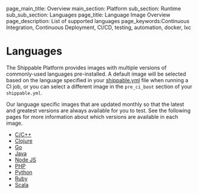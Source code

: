 page_main_title: Overview
main_section: Platform
sub_section: Runtime
sub_sub_section: Languages
page_title: Language Image Overview
page_description: List of supported languages
page_keywords:Continuous Integration, Continuous Deployment, CI/CD, testing, automation, docker, lxc

# Languages
The Shippable Platform provides images with multiple versions of commonly-used languages pre-installed. A default image will be selected based on the language specified in your [shippable.yml](/platform/tutorial/workflow/shippable-yml/) file when running a CI job, or you can select a different image in the `pre_ci_boot` section of your `shippable.yml`.

Our language specific images that are updated monthly so that the latest and greatest versions are always available for you to test.  See the following pages for more information about which versions are available in each image.

* [C/C++](/platform/runtime/language/cplusplus)
* [Clojure](/platform/runtime/language/clojure)
* [Go](/platform/runtime/language/go)
* [Java](/platform/runtime/language/java)
* [Node JS](/platform/runtime/language/nodejs)
* [PHP](/platform/runtime/language/php)
* [Python](/platform/runtime/language/python)
* [Ruby](/platform/runtime/language/ruby)
* [Scala](/platform/runtime/language/scala)
